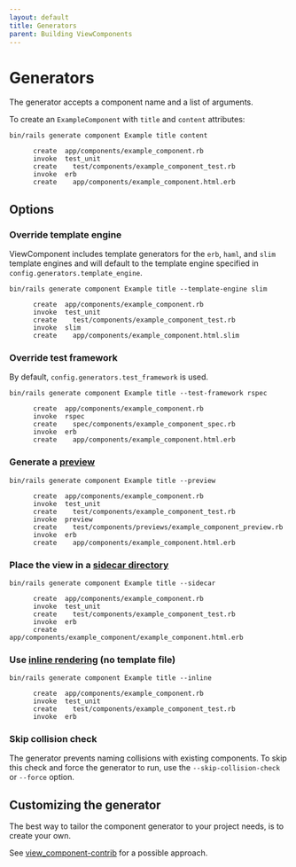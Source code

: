 ```yaml
---
layout: default
title: Generators
parent: Building ViewComponents
---
```


# Generators

The generator accepts a component name and a list of arguments.

To create an `ExampleComponent` with `title` and `content` attributes:

```console
bin/rails generate component Example title content

      create  app/components/example_component.rb
      invoke  test_unit
      create    test/components/example_component_test.rb
      invoke  erb
      create    app/components/example_component.html.erb
```

## Options

### Override template engine

ViewComponent includes template generators for the `erb`, `haml`, and `slim` template engines and will default to the template engine specified in `config.generators.template_engine`.

```console
bin/rails generate component Example title --template-engine slim

      create  app/components/example_component.rb
      invoke  test_unit
      create    test/components/example_component_test.rb
      invoke  slim
      create    app/components/example_component.html.slim
```

### Override test framework

By default, `config.generators.test_framework` is used.

```console
bin/rails generate component Example title --test-framework rspec

      create  app/components/example_component.rb
      invoke  rspec
      create    spec/components/example_component_spec.rb
      invoke  erb
      create    app/components/example_component.html.erb
```

### Generate a [preview](/guide/previews.html)

```console
bin/rails generate component Example title --preview

      create  app/components/example_component.rb
      invoke  test_unit
      create    test/components/example_component_test.rb
      invoke  preview
      create    test/components/previews/example_component_preview.rb
      invoke  erb
      create    app/components/example_component.html.erb
```

### Place the view in a [sidecar directory](/guide/sidecar_assets.html)

```console
bin/rails generate component Example title --sidecar

      create  app/components/example_component.rb
      invoke  test_unit
      create    test/components/example_component_test.rb
      invoke  erb
      create    app/components/example_component/example_component.html.erb
```

### Use [inline rendering](/guide/templates.html#inline) (no template file)

```console
bin/rails generate component Example title --inline

      create  app/components/example_component.rb
      invoke  test_unit
      create    test/components/example_component_test.rb
      invoke  erb
```

### Skip collision check

The generator prevents naming collisions with existing components. To skip this check and force the generator to run, use the `--skip-collision-check` or `--force` option.

## Customizing the generator

The best way to tailor the component generator to your project needs, is to create your own.

See [view_component-contrib](https://github.com/palkan/view_component-contrib#installation-and-generating-generators) for a possible approach.
